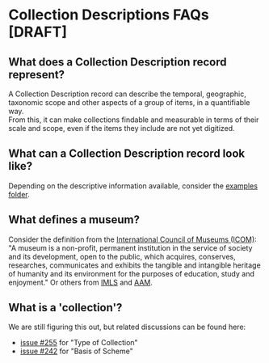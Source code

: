 # Collection Descriptions FAQs [DRAFT]


## What does a Collection Description record represent?
A Collection Description record can describe the temporal, geographic, taxonomic scope and other aspects of a group of items, in a quantifiable way.  
From this, it can make collections findable and measurable in terms of their scale and scope, even if the items they include are not yet digitized.


## What can a Collection Description record look like?
Depending on the descriptive information available, consider the [examples folder](https://github.com/tdwg/cd/tree/master/examples).


## What defines a museum?
Consider the definition from the [International Council of Museums (ICOM)](https://icom.museum/en/resources/standards-guidelines/museum-definition/):
"A museum is a non-profit, permanent institution in the service of society and its development, open to the public, which acquires, conserves, researches, communicates and exhibits the tangible and intangible heritage of humanity and its environment for the purposes of education, study and enjoyment."
Or others from [IMLS](https://www.imls.gov/grants/apply-grant/eligibility-criteria) and [AAM](https://www.aam-us.org/programs/accreditation-excellence-programs/eligibility-to-participate-in-the-accreditation-program/).


## What is a 'collection'?
We are still figuring this out, but related discussions can be found here:
- [issue #255](https://github.com/tdwg/cd/issues/255) for "Type of Collection"
- [issue #242](https://github.com/tdwg/cd/issues/242) for "Basis of Scheme"

